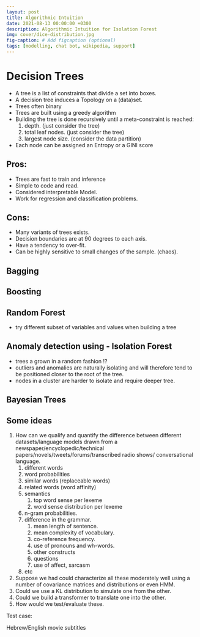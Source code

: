 ```yaml
---
layout: post
title: Algorithmic Intuition
date: 2021-08-13 00:00:00 +0300
description: Algorithmic Intuition for Isolation Forest
img: cover/dice-distribution.jpg 
fig-caption: # Add figcaption (optional)
tags: [modelling, chat bot, wikipedia, support] 
---
```


# Decision Trees

- A tree is a list of constraints that divide a set into boxes.
- A decision tree induces a Topology on a (data)set.
- Trees often binary
- Trees are built using a greedy algorithm
- Building the tree is done recursively until a meta-constraint is reached:
    1. depth. (just consider the tree)
    1. total leaf nodes. (just consider the tree)
    1. largest node size. (consider the data partition)
- Each node can be assigned an Entropy or a GINI score

## Pros:

- Trees are fast to train and inference
- Simple to code and read.
- Considered interpretable Model.
- Work for regression and classification problems.

## Cons:

- Many variants of trees exists.
- Decision boundaries are at 90 degrees to each axis.
- Have a tendency to over-fit.
- Can be highly sensitive to small changes of the sample. (chaos).

## Bagging

## Boosting

## Random Forest

- try different subset of variables and values when building a tree

## Anomaly detection using - Isolation Forest

- trees a grown in a random fashion !?
- outliers and anomalies are naturally isolating and will therefore tend to be positioned closer to the root of the tree.
- nodes in a cluster are harder to isolate and require deeper tree.



## Bayesian Trees


## Some ideas

1. How can we qualify and quantify the difference between different datasets/language models drawn from a newspaper/encyclopedic/technical papers/novels/tweets/forums/transcribed radio shows/ conversational language.
    1. different words
    1. word probabilities
    1. similar words (replaceable words)
    1. related words (word affinity)
    1. semantics 
        1. top word sense per lexeme
        1. word sense distribution per lexeme
    1. n-gram probabilities.
    1. difference in the grammar.
        1. mean length of sentence.
        1. mean complexity of vocabulary.
        1. co-reference frequency.
        1. use of pronouns and wh-words.
        1. other constructs
        1. questions
        1. use of affect, sarcasm
    1. etc
2. Suppose we had could characterize all these moderately well using a number of covariance matrices and distributions or even HMM. 
3. Could we use a KL distribution to simulate one from the other.
4. Could we build a transformer to translate one into the other.
5. How would we test/evaluate these.

Test case:

Hebrew/English movie subtitles
